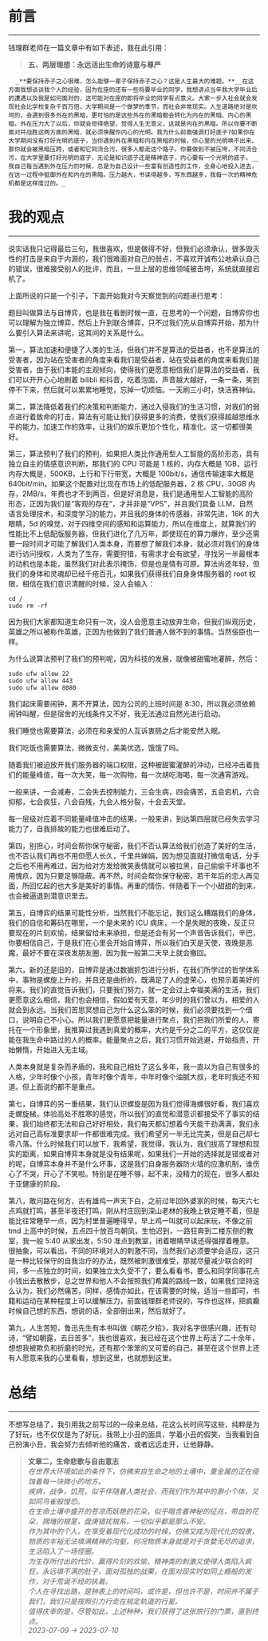 # 前言

---

钱理群老师在一篇文章中有如下表述，我在此引用：

> **五、两层理想：永远活出生命的诗意与尊严**

      _**要保持赤子之心很难，怎么能够一辈子保持赤子之心？这是人生最大的难题。**__在这方面我想谈谈我个人的经验，因为在座的还有一些将要毕业的同学，我想讲点当年我大学毕业后的遭遇以及我是如何面对的，这可能对在座的即将毕业的同学有点意义。大家一步入社会就会发现社会比学校复杂千百万倍，大学期间是一个做梦的季节，而社会非常现实。人生道路绝对是坎坷的，会遇到很多外在的黑暗，更可怕的是这些外在的黑暗都会转化为内在的黑暗、内心的黑暗。外在压力大了以后，你就会觉得绝望，觉得人生无意义，这就是内在的黑暗。所以你要不断面对并战胜这两方面的黑暗，就必须唤醒你内心的光明。我为什么前面强调打好底子?如果你在大学期间没有打好光明的底子，当你遇到外在黑暗和内在黑暗的时候，你心里的光明唤不出来，那你就会被黑暗压跨，或者和它同流合污，很多人都走这个路子。你要做到不被压垮，不同流合污，在大学里要打好光明的底子，无论是知识底子还是精神底子，内心要有一个光明的底子。__我自己每当遇到外在压力的时候，总是为自己设计一些富有创造性的工作，全身心地投入进去，在这一过程中抵御外在和内在的黑暗。压力越大，书读得越多，写东西越多，我每一次的精神危机都是这样度过的。_

# 我的观点

---

说实话我只记得最后三句，我很喜欢，但是做得不好，但我们必须承认，很多毁灭性的打击是来自于内源的，我们很难面对自己的弱点，不喜欢开诚布公地承认自己的错误，很难接受别人的批评，而且，一旦上层的思维领域被击垮，系统就直接宕机了。

上面所说的只是一个引子，下面开始我对今天察觉到的问题进行思考：

题目叫做算法与自博弈，也是我在看剧时候一直，在思考的一个问题，自博弈你也可以理解为独立博弈，然后上升到联合博弈，只不过我们先从自博弈开始，那为什么要引入算法来讲呢，这其间的关系是什么。

第一，算法加速和便捷了人类的生活，但我们并不是算法的受益者，也不是算法的受害者，因为站在受害者的角度来看我们是受益者，站在受益者的角度来看我们是受害者，由于我们本能的主观倾向，使得我们更愿意相信我们是算法的受益者，我们可以开开心心地刷着 bilibli 和抖音，吃着泡面，声音越大越好，一条一条，笑到停不下来，然后就可以累累地睡觉，忘掉一切烦恼。一天刷三小时，快活赛神仙。

第二，算法降低着我们的决策和判断能力，通过入侵我们的生活习惯，对我们的弱点进行着致命的打击，算法有可能让我们获得更多的消费，使我们获得超越思维水平的能力，加速工作的效率，让我们的娱乐更加个性化，精准化。这一切都很美好。

第三，算法预判了我们的预判，如果把人类比作通用型人工智能的高阶形态，具有独立自主的情感意识判断，那我们的 CPU 可能是 1 核的，内存大概是 1GB，运行内存大概是，500KB，上行和下行带宽，大概是 100bit/s，通信传输速率大概是 640bit/min。如果这个配置对比现在市场上的低配服务器，2 核 CPU，30GB 内存，2MB/s，年费也才不到两百，但是好消息是，我们是通用型人工智能的高阶形态，正因为我们是“客观的存在”，才并非是“VPS”，并且我们具备 LLM，自然语言处理技术，和深度学习的能力，并且我的身体的传感器，非常先进，16K 的大眼睛，5d 的嗅觉，对于四维空间的感知和运算能力，所以在维度上，就算我们的性能比不上低配版服务器，但我们进化了几万年，即使现在的算力爆炸，至少还需要一段时间才可能了解我们人类本身，而要想了解我们本身，就必须对我们的身体进行访问授权，人类为了生存，需要狩猎，有需求才会有欲望，寻找另一半最根本的动机也是本能，虽然我们对此表示掩饰，但是也是情有可原。算法尚还年轻，但我们的身体和灵魂却已经千疮百孔，如果我们获得我们自身身体服务器的 root 权限，相信在我们意识清醒的时候，没人会输入：

```shell
cd /
sudo rm -rf
```

因为我们大家都知道生命只有一次，没人会愿意主动放弃生命，但我们纵观历史，英雄之所以被称作英雄，正因为他做到了我们普通人做不到的事情。当然佞臣也一样。

为什么说算法预判了我们的预判呢，因为科技的发展，就像被甜蜜地灌醉，然后：

```shell
sudo ufw allow 22
sudo ufw allow 443
sudo ufw allow 8080
```

我们起床需要闹钟，离不开算法，因为公司的上班时间是 8:30，所以我必须依赖闹钟叫醒，但是宿舍的光线条件又不好，我无法通过自然光进行启动。

我们睡觉也需要算法，必须在和亲爱的人互诉衷肠之后才能安然入眠。

我们吃饭也需要算法，微微支付，美美优选，饿饿了吗。

随着我们被迫放开我们服务器的端口权限，这种被甜蜜灌醉的冲动，已经冲击着我们的能量峰值，每一次大笑，每一次购物，每一次胡吃海喝，每一次通宵游戏。

一般来讲，一会减寿，二会失去控制能力，三会生病，四会痛苦，五会宕机，六会抑郁，七会疯狂，八会自残，九会人格分裂，十会去天堂。

每一层级对应着不同能量峰值冲击的结果，一般来讲，到达第四层就已经失去学习能力了，自我排故的能力也很难启动了。

第四，别担心，时间会帮你保守秘密，我们不否认算法给我们创造了美好的生活，也不否认我们再也不用但愿人长久，千里共婵娟，因为想见面就打微信电话，分手之后也不用再难过，因为给对方发给微笑表情就可以被拉黑，自己偷偷干坏事也不用愧疚，因为只要足够隐蔽。再不然，时间会帮你保守秘密，若干年后的恋人再见面，所回忆起的也大多是美好的事情。再重的情伤，伴随着下一个小甜甜的到来，也会被逼退到潜意识里去。

第五，自博弈的结果可能性分析，当然我们不能忘记，我们这么糟蹋我们的身体，我们的自信和筹码在哪里，一个是未来的 ICU 病床，一个是失眠的夜晚，反正只要现在的片刻欢愉，结果留给未来承担，但是还会有另一个声音告诉我们，辛巴，你要相信自己，于是我们在心里会开始自博弈，所以我们白天是天使，夜晚是恶魔，最好不要在深夜发朋友圈，因为我一般第二天早上就会撤回。

第六，新的还是旧的，自博弈是通过数据抓包进行分析，在我们所学过的哲学体系中，事物是螺旋上升的，并且还是曲折的，既满足了人的虚荣心，也预示着美好的将来。我们的直觉告诉我们，只要我们努力，就一定会过上幸福美满的生活，我们更愿意这么相信，我们也会相信，假如爱有天意，年少时的我们曾以为，相爱的人就会到永远。当我们苦思冥想自己为什么这么笨的时候，我们必须要找到一个借口，说明自己不小心。所以我们更愿意把能量进行聚点，我们把我们所爱的人，寄托在一个形象里，我推算过我遇到真爱的概率，大约是千分之二的平方，这仅仅是能在我生命中路过的人的概率。能量聚点之后，我们习惯开始逃避，开始指责，开始懒惰，开始进入无主域。

人类本身就是复杂而矛盾的，我和自己相处了这么多年，我一直以为自己有很多的人格，少年时像个小孩，青年时像个青年，中年时像个油腻大叔，老年时我还不知道。但上面说的都不是重点。

第七，自博弈的另一重结果，我们认识螺旋是因为我们觉得海螺很好看，我们喜欢走螺旋梯，体验高处不胜寒的感觉，所以我们的直觉和潜意识都接受不了事实的结果，我们始终都无法和自己好好相处，我们每天都幻想着今天能干劲满满，我们永远对自己高标准要求却一件都很难完成。我们希望另一半无比完美，但是自己却七零八落。什么时候我们可以放下，我希望，我觉得，我认为，我们拔高了理想和现实的距离，如果自博弈本身就是没有结果呢，如果我们一开始的选择就是错或者对的呢，自博弈本身并不是什么坏事，这是我们自身服务器防火墙的应激机制，谁伤心了不哭，开心了不笑啦。特别是在睡不够，起不来，没精力的现在，很多人都处于亚健康的阶段。

第八，敢问路在何方，古有雄鸡一声天下白，之前过年回外婆家的时候，每天六七点鸡就打鸣，甚至半夜还打鸣，刚从村庄回到深山老林的我晚上铁定睡不着，但是能比往常睡早一点，因为村里普遍睡得早，早上鸡一叫就可以起床玩，不像之前 tmd 上高中的时候，五点四十放百鸟朝凤，生怕迟到，一路狂奔到二楼东侧的教室，我一般 5:40 从家出发，5:50 准点到教室，闭着眼睛早读还得强撑着睡意。很抽象，可以看出，不同的环境对人的刺激不同，当然我们必须要学会适应，这只是一种比较保守的自我治疗的办法，既然被刺激很难受，那就尽量减少联合的时间，多一点独立的时间，如果独立太久受不了，要么看看书，要么和同学同事花点小钱出去散散步，总之世界和他人不会按照我们希冀的路线一致，如果我们坚持这么认为，我们必然痛苦，同样，感情亦如此，在该需要的时候，适当一些即可，书籍和运动在某种程度上可以缓解压力，前面钱理群老师说的，写作也这样，把疯癫时候自己想的东西，想说的话，全部倒出来，然后就好了。

第九，人生苦短，鲁迅先生有本书叫做《朝花夕拾》，我对名字很感兴趣，还有句诗，“譬如朝露，去日苦多”，我也很喜欢，我已经在这个世界上苟活了二十余年，想想我被欺负和折磨的时光，还有那个笨笨的又可爱的自己，甚至在这个世界上还有人愿意来我的心里看看，想到这里，也就想到这里。

# 总结

---

不想写总结了，我引用我之前写过的一段来总结，花这么长时间写这些，纯粹是为了好玩，也不仅仅是为了好玩，我带上小丑的面具，学着小丑的假笑，当我看到自己扮演小丑，我会努力去倾听他的痛苦，或者远远走开，让他静静。

> **文章二，生命悲歌与自由意志**  
>  _在世界大环境如此的条件下，仿佛来自生命之地的土壤中，重金属的正在侵蚀着每一块微小的地方。  
>  疾病，战争，饥荒，似乎伴随着人类社会，而我们作为其中的渺小个体，又如同鸟雀般惶恐。  
> 在生命土壤中盛开的苍凉而妖艳的花朵，似乎暗含着神秘的征兆，带血的花朵，拥堵的根茎，盘庚错扰根系，一切似乎都是那么不安。  
>  作为其中的个人，在享受着现代化成功的时候，仿佛又成为现代化的奴隶，物质的丰裕无法填满精神的沟壑，何况物质本身就是对于贪婪无尽的追求，生活陷入了一场怪圈。  
>  为生存所付出的代价，赢得片刻的欢愉，精神类的刺激又使得人类陷入疯狂，永远填不满的肚子，面对孤独的战栗，在面对现实时如同上瘾般的发作，对于荒诞不经的执着。  
>  个人在寻找出路，是钟表上的时间吗，或许是，但也许不是，时间并不属于我们，我们只是按照引力行走在规定轨道的行星。  
>  值得庆幸的是，尽管如此，上述种种，我们获得了这张旅行的门票，直到终点。_  
>  _2023-07-09 → 2023-07-10_
